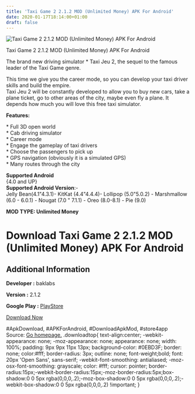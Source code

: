 ```yaml
---
title: 'Taxi Game 2 2.1.2 MOD (Unlimited Money) APK For Android'
date: 2020-01-17T18:14:00+01:00
draft: false
---
```


![Taxi Game 2 2.1.2 MOD (Unlimited Money) APK For Android](https://i2.wp.com/apkhome.net/wp-content/uploads/2020/01/Taxi-Game-2-2.1.2-MOD-Unlimited-Money.png "Taxi Game 2 2.1.2 MOD (Unlimited Money) APK For Android")

  

Taxi Game 2 2.1.2 MOD (Unlimited Money) APK For Android

The brand new driving simulator \* Taxi Jeu 2, the sequel to the famous leader of the Taxi Game genre.

This time we give you the career mode, so you can develop your taxi driver skills and build the empire.  
Taxi Jeu 2 will be constantly developed to allow you to buy new cars, take a plane ticket, go to other areas of the city, maybe even fly a plane. It depends how much you will love this free taxi simulator.

**Features:**

\* Full 3D open world  
\* Cab driving simulator  
\* Career mode  
\* Engage the gameplay of taxi drivers  
\* Choose the passengers to pick up  
\* GPS navigation (obviously it is a simulated GPS)  
\* Many routes through the city

**Supported Android**  
{4.0 and UP}  
**Supported Android Version**:-  
Jelly Bean(4.1"4.3.1)- KitKat (4.4"4.4.4)- Lollipop (5.0"5.0.2) - Marshmallow (6.0 - 6.0.1) - Nougat (7.0 " 7.1.1) - Oreo (8.0-8.1) - Pie (9.0)

**MOD TYPE: Unlimited Money**

Download Taxi Game 2 2.1.2 MOD (Unlimited Money) APK For Android
================================================================

Additional Information
----------------------

**Developer :** baklabs

**Version :** 2.1.2

**Google Play :** [PlayStore](https://play.google.com/store/apps/details?id=com.baklabs.taxi.two)

  

[Download Now](https://store4app.co/post/taxi-game-2-2-1-2-mod-unlimited-money-apk-for-android_1579280765)

  
#ApkDownload, #APKForAndroid, #DownloadApkMod, #store4app  
Source: [Go homepage.](https://store4app.co/post/taxi-game-2-2-1-2-mod-unlimited-money-apk-for-android_1579280765) .downloadtop{ text-align:center; -webkit-appearance: none; -moz-appearance: none; appearance: none; width: 100%; padding: 9px 9px 11px 13px; background-color: #0EBD3F; border: none; color:#fff; border-radius: 3px; outline: none; font-weight;bold; font: 20px 'Open Sans', sans-serif; -webkit-font-smoothing: antialiased; -moz-osx-font-smoothing: grayscale; color: #fff; cursor: pointer; border-radius:15px;-webkit-border-radius:15px;-moz-border-radius:5px;box-shadow:0 0 5px rgba(0,0,0,.2);-moz-box-shadow:0 0 5px rgba(0,0,0,.2);-webkit-box-shadow:0 0 5px rgba(0,0,0,.2) !important; }